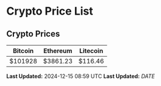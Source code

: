 # Crypto Price List

## Crypto Prices
| Bitcoin | Ethereum | Litecoin |
| ------- | -------- | -------- |
| $101928 | $3861.23 | $116.46 |
**Last Updated:** 2024-12-15 08:59 UTC
**Last Updated:** $DATE$
